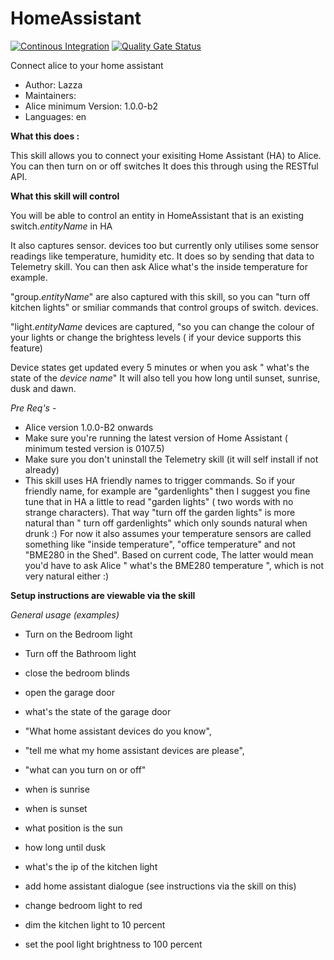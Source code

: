 # HomeAssistant

[![Continous Integration](https://gitlab.com/project-alice-assistant/skills/skill_HomeAssistant/badges/master/pipeline.svg)](https://gitlab.com/project-alice-assistant/skills/skill_HomeAssistant/pipelines/latest) [![Quality Gate Status](https://sonarcloud.io/api/project_badges/measure?project=project-alice-assistant_skill_HomeAssistant&metric=alert_status)](https://sonarcloud.io/dashboard?id=project-alice-assistant_skill_HomeAssistant)

Connect alice to your home assistant

- Author: Lazza
- Maintainers: 
- Alice minimum Version: 1.0.0-b2
- Languages:
    en

**What this does :**

This skill allows you to connect your exisiting Home Assistant (HA) to Alice. You can then turn on or off switches It
does this through using the RESTful API.

**What this skill will control**

You will be able to control an entity in HomeAssistant that is an existing switch.*entityName* in HA

It also captures sensor.<entityName> devices too but currently only utilises some sensor readings like temperature,
humidity etc. It does so by sending that data to Telemetry skill. You can then ask Alice what's the inside temperature
for example.

"group.*entityName*" are also captured with this skill, so you can "turn off kitchen lights" or smiliar commands that
control groups of switch.<entityName> devices.

"light.*entityName* devices are captured, "so you can change the colour of your lights or change the brightess levels (
if your device supports this feature)

Device states get updated every 5 minutes or when you ask " what's the state of the *device name*"
It will also tell you how long until sunset, sunrise, dusk and dawn.

*Pre Req's* -
- Alice version 1.0.0-B2 onwards 
- Make sure you're running the latest version of Home Assistant ( minimum tested version is 0107.5)
- Make sure you don't uninstall the Telemetry skill (it will self install if not already)
- This skill uses HA friendly names to trigger commands. So if your friendly name, for example are "gardenlights"
  then I suggest you fine tune that in HA a little to read "garden lights" ( two words with no strange characters). That
  way "turn off the garden lights" is more natural than " turn off gardenlights" which only sounds natural when drunk :)
  For now it also assumes your temperature sensors are called something like "inside temperature", "office temperature"
  and not "BME280 in the Shed". Based on current code, The latter would mean you'd have to ask Alice " what's the BME280
  temperature ", which is not very natural either :)

**Setup instructions are viewable via the skill**

*General usage (examples)*
- Turn on the Bedroom light
- Turn off the Bathroom light
- close the bedroom blinds 
- open the garage door

- what's the state of the garage door

- "What home assistant devices do you know",
- "tell me what my home assistant devices are please",
- "what can you turn on or off"

- when is sunrise
- when is sunset
- what position is the sun
- how long until dusk


- what's the ip of the kitchen light

- add home assistant dialogue (see instructions via the skill on this)

- change bedroom light to red
- dim the kitchen light to 10 percent
- set the pool light brightness to 100 percent
